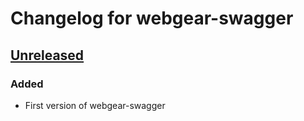 # Changelog for webgear-swagger

## [Unreleased]

### Added
- First version of webgear-swagger

[Unreleased]: https://github.com/haskell-webgear/webgear/compare/v1.1.0...HEAD
[1.1.0]: https://github.com/haskell-webgear/webgear/releases/tag/v1.1.0
